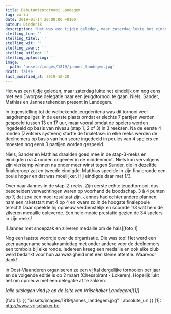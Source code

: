 ```yaml
---
title: Debutantentornooi Landegem
tag: varia
date: 2019-01-14 20:00:00 +0100
auteur: Diederik
description: "Het was een tijdje geleden, maar zaterdag lukte het eindelijk om nog eens met een Dworpse delegatie naar een jeugdtornooi te gaan. Niels, Sander, Mathias en Jannes tekenden present in Landegem."
stelling_fen: ''
stelling_titel: ''
stelling_wit: ''
stelling_zwart: ''
stelling_uitleg: ''
stelling_oplossing: ''
image:
  path: 'assets/images/1819/jannes_landegem.jpg'
draft: false
last_modified_at: 2019-10-20
---
```

Het was een tijdje geleden, maar zaterdag lukte het eindelijk om nog eens met een Dworpse delegatie naar een jeugdtornooi te gaan. Niels, Sander, Mathias en Jannes tekenden present in Landegem.

In tegenstelling tot de welbekende jeugdcriteria was dit tornooi veel laagdrempeliger. In de eerste plaats omdat er slechts 7 partijen werden gespeeld tussen 13 en 17 uur, maar vooral omdat de spelers werden ingedeeld op basis van niveau (stap 1, 2 of 3) in 3 reeksen. Na de eerste 4 ronden (Zwitsers systeem) startte de finalefase: in elke reeks werden de deelnemers op basis van hun score ingedeeld in poules van 4 spelers en moesten nog eens 3 partijen worden gespeeld.

Niels, Sander en Mathias draaiden goed mee in de stap-3-reeks en eindigden na 4 ronden ongeveer in de middenmoot. Niels kon vervolgens zijn vierkamp winnen na onder meer winst tegen Sander, die in dezelfde finalegroep zat en tweede eindigde. Matthias speelde in zijn finaleronde een poule hoger en dat was moeilijker. Hij eindigde daar met 1/3.

Over naar Jannes in de stap-2-reeks. Zijn eerste echte jeugdtornooi, dus bescheiden verwachtingen waren op voorhand de boodschap. 3 à 4 punten op 7, dat zou een mooi resultaat zijn. Jannes had echter andere plannen, nam een raketstart met 4 op 4 en kwam zo in de hoogste finalepoule terecht! Daar speelde hij opnieuw verdienstelijk en scoorde 1/3 wat hem de zilveren medaille opleverde. Een hele mooie prestatie gezien de 34 spelers in zijn reeks!

![Jannes met snoepzak en zilveren medaille om de hals][foto 1]

Nog een laatste woordje over de organisatie. Die was top! Het werd een zeer aangename schaaknamiddag met onder andere voor de deelnemers een tombola bij elke ronde. Iedereen kreeg een medaille en ook elke club werd bedankt voor hun aanwezigheid met een kleine attentie. Waarvoor dank!

In Oost-Vlaanderen organiseren ze een vijftal dergelijke tornooien per jaar en de volgende editie is op 2 maart (Chesspirant - Lokeren). Hopelijk lukt het om opnieuw met een delegatie af te zakken.

_[alle uitslagen vind je op de [site van Vrijschaker Landegem][1]]_

[foto 1]: {{ "assets/images/1819/jannes_landegem.jpg" | absolute_url }}
[1]: http://www.vrijschaker.be

